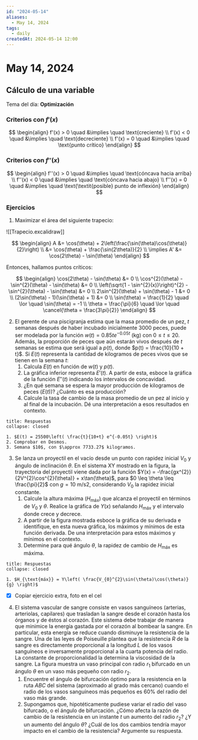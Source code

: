 ```yaml
---
id: "2024-05-14"
aliases:
  - May 14, 2024
tags:
  - daily
createdAt: 2024-05-14 12:00
---
```


# May 14, 2024

## Cálculo de una variable

Tema del día: **Optimización**

### Criterios con $f'(x)$

$$
\begin{align}
f'(x) > 0 \quad &\implies \quad \text{creciente} \\
f'(x) < 0 \quad &\implies \quad \text{decreciente} \\
f'(x) = 0 \quad &\implies \quad \text{punto crítico}
\end{align}
$$

### Criterios con $f''(x)$

$$
\begin{align}
f''(x) > 0 \quad &\implies \quad \text{cóncava hacia arriba} \\
f''(x) < 0 \quad &\implies \quad \text{cóncava hacia abajo} \\
f''(x) = 0 \quad &\implies \quad \text{\textit{posible} punto de inflexión}
\end{align}
$$

### Ejercicios

1. Maximizar el área del siguiente trapecio:

![[Trapecio.excalidraw]]

$$
\begin{align}
A &= \cos(\theta) + 2\left(\frac{\sin(\theta)\cos(\theta)}{2}\right) \\
&= \cos(\theta) + \frac{\sin(2\theta)}{2} \\
\implies A' &= \cos(2\theta) - \sin(\theta)
\end{align}
$$

Entonces, hallamos puntos críticos:

$$
\begin{align}
\cos(2\theta) - \sin(\theta) &= 0 \\
\cos^{2}(\theta) - \sin^{2}(\theta) - \sin(\theta) &= 0 \\
\left(\sqrt{1 - \sin^{2}(x)}\right)^{2} - \sin^{2}(\theta) - \sin(\theta) &= 0 \\
2\sin^{2}(\theta) + \sin(\theta) - 1 &= 0 \\
(2\sin(\theta) - 1)(\sin(\theta) + 1) &= 0 \\
\sin(\theta) = \frac{1}{2} \quad \lor \quad \sin(\theta) = -1 \\
\theta  = \frac{\pi}{6} \quad \lor \quad \cancel{\theta = \frac{3\pi}{2}}
\end{align}
$$

2. El gerente de una piscigranja estima que la masa promedio de un pez, $t$ semanas después de haber incubado inicialmente 3000 peces, puede ser modelada por la función $w(t) = 0.85te^{-0.05t}$ (kg) con $0 \leq t \leq 20$. Además, la proporción de peces que aún estarán vivos después de $t$ semanas se estima que será igual a $p(t)$, donde $p(t) = \frac{10}{10 + t}$. Si $E(t)$ representa la cantidad de kilogramos de peces vivos que se tienen en la semana $t$:
   1. Calcula $E(t)$ en función de $w(t)$ y $p(t)$.
   2. La gráfica inferior representa $E'(t)$. A partir de esta, esboce la gráfica de la función $E''(t)$ indicando los intervalos de concavidad.
   3. ¿En qué semana se espera la mayor producción de kilogramos de peces ($E(t)$)? ¿Cuánto es esa producción?
   4. Calcule la tasa de cambio de la masa promedio de un pez al inicio y al final de la incubación. Dé una interpretación a esos resultados en contexto.

```ad-note
title: Respuestas
collapse: closed

1. $E(t) = 25500\left( \frac{t}{10+t} e^{-0.05t} \right)$
2. Comprobar en Desmos.
3. Semana $10$, con $\approx 7733.27$ kilogramos.

```

3. Se lanza un proyectil en el vacío desde un punto con rapidez inicial $V_{0}$ y ángulo de inclinación $\theta$. En el sistema $\text{XY}$ mostrado en la figura, la trayectoria del proyectil viene dada por la función $Y(x) = -\frac{gx^{2}}{2V^{2}\cos^{2}(\theta)} + x\tan(\theta)$, para $0 \leq \theta \leq \frac{\pi}{2}$ con $g = 10\ \text{m/s2}$, considerando $V_{0}$ la rapidez inicial constante.
   1. Calcule la altura máxima ($H_{\text{máx}}$) que alcanza el proyectil en términos de $V_{0}$ y $\theta$. Realice la gráfica de $Y(x)$ señalando $H_{\text{máx}}$ y el intervalo donde crece y decrece.
   2. A partir de la figura mostrada esboce la gráfica de su derivada e identifique, en esta nueva gráfica, los máximos y mínimos de esta función derivada. De una interpretación para estos máximos y mínimos en el contexto.
   3. Determine para qué ángulo $\theta$, la rapidez de cambio de $H_{\text{máx}}$ es máxima.

```ad-note
title: Respuestas
collapse: closed

1. $H_{\text{máx}} = Y\left( \frac{V_{0}^{2}\sin(\theta)\cos(\theta)}{g} \right)$

```

- [x] Copiar ejercicio extra, foto en el cel

4. El sistema vascular de sangre consiste en vasos sanguíneos (arterias, arteriolas, capilares) que trasladan la sangre desde el corazón hasta los órganos y de éstos al corazón. Este sistema debe trabajar de manera que minimice la energía gastada por el corazón al bombear la sangre. En particular, esta energía se reduce cuando disminuye la resistencia de la sangre. Una de las leyes de Poiseuille plantea que la resistencia $R$ de la sangre es directamente proporcional a la longitud $L$ de los vasos sanguíneos e inversamente proporcional a la cuarta potencia del radio. La constante de proporcionalidad la determina la viscosidad de la sangre.
   La figura muestra un vaso principal con radio $r_{1}$ bifurcado en un ángulo $\theta$ en un vaso más pequeño con radio $r_{2}$.
   1. Encuentre el ángulo de bifurcación óptimo para la resistencia en la ruta $ABC$ del sistema (aproximado al grado más cercano) cuando el radio de los vasos sanguíneos más pequeños es $60\%$ del radio del vaso más grande.
   2. Supongamos que, hipotéticamente pudiese variar el radio del vaso bifurcado, o el ángulo de bifurcación. ¿Cómo afecta la razón de cambio de la resistencia en un instante $t$ un aumento del radio $r_{2}$? ¿Y un aumento del ángulo $\theta$? ¿Cuál de los dos cambios tendría mayor impacto en el cambio de la resistencia? Argumente su respuesta.
